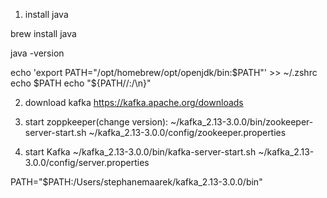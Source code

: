 
1. install java

brew install java

java -version

echo 'export PATH="/opt/homebrew/opt/openjdk/bin:$PATH"' >> ~/.zshrc
 echo $PATH   
echo "${PATH//:/\n}"    

2. download kafka
https://kafka.apache.org/downloads


3. start zoppkeeper(change version): ~/kafka_2.13-3.0.0/bin/zookeeper-server-start.sh ~/kafka_2.13-3.0.0/config/zookeeper.properties

4. start Kafka
~/kafka_2.13-3.0.0/bin/kafka-server-start.sh ~/kafka_2.13-3.0.0/config/server.properties

PATH="$PATH:/Users/stephanemaarek/kafka_2.13-3.0.0/bin"


